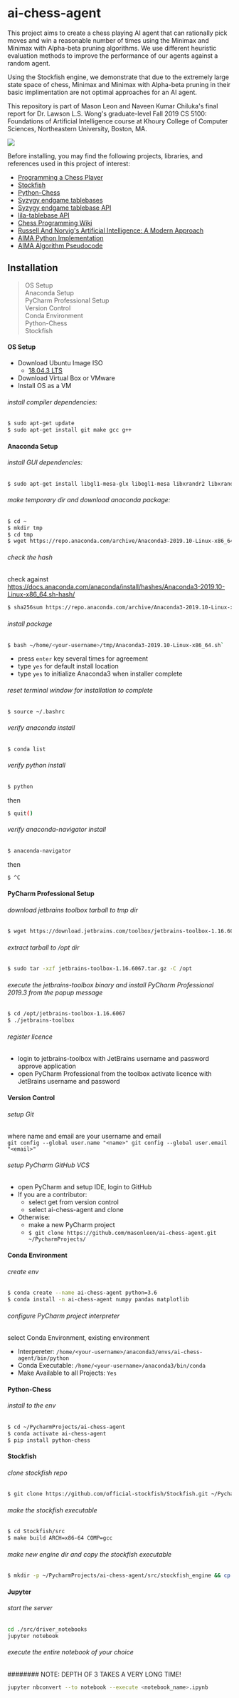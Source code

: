 # ai-chess-agent
This project aims to create a chess playing AI agent that can rationally pick moves and win a reasonable number of times using the Minimax and Minimax with Alpha-beta pruning algorithms. We use different heuristic evaluation methods to improve the performance of our agents against a random agent.

Using the Stockfish engine, we demonstrate that due to the extremely large state space of chess, Minimax and Minimax with Alpha-beta pruning in their basic implimentation are not optimal approaches for an AI agent.

This repository is part of Mason Leon and Naveen Kumar Chiluka's final report for Dr. Lawson L.S. Wong's graduate-level Fall 2019 CS 5100: Foundations of Artificial Intelligence course at Khoury College of Computer Sciences, Northeastern University, Boston, MA.

![](./reports/images/minimax_v_naiverand.gif)

Before installing, you may find the following projects, libraries, and references used in this project of interest:
- [Programming a Chess Player](https://jupyter.brynmawr.edu/services/public/dblank/CS371%20Cognitive%20Science/2016-Fall/Programming%20a%20Chess%20Player.ipynb)
- [Stockfish](https://github.com/official-stockfish/Stockfish)
- [Python-Chess](https://github.com/niklasf/python-chess)
- [Syzygy endgame tablebases](https://syzygy-tables.info/)
- [Syzygy endgame tablebase API](https://github.com/niklasf/syzygy-tables.info)
- [lila-tablebase API](https://github.com/niklasf/lila-tablebase)
- [Chess Programming Wiki](https://www.chessprogramming.org/)
- [Russell And Norvig's Artificial Intelligence: A Modern Approach](http://aima.cs.berkeley.edu/)
- [AIMA Python Implementation](https://github.com/aimacode/aima-python)
- [AIMA Algorithm Pseudocode](https://github.com/aimacode/aima-pseudocode)

## Installation
> OS Setup  
> Anaconda Setup  
> PyCharm Professional Setup  
> Version Control  
> Conda Environment  
> Python-Chess  
> Stockfish  

#### OS Setup
 - Download Ubuntu Image ISO  
    - [18.04.3 LTS](https://ubuntu.com/download/desktop/thank-you?version=18.04.3&architecture=amd64)
 - Download Virtual Box or VMware
 - Install OS as a VM
 

###### install compiler dependencies:
```sh
$ sudo apt-get update
$ sudo apt-get install git make gcc g++
```

#### Anaconda Setup
###### install GUI dependencies:
```sh
$ sudo apt-get install libgl1-mesa-glx libegl1-mesa libxrandr2 libxrandr2 libxss1 libxcursor1 libxcomposite1 libasound2 libxi6 libxtst6
```
###### make temporary dir and download anaconda package:
```sh
$ cd ~
$ mkdir tmp
$ cd tmp
$ wget https://repo.anaconda.com/archive/Anaconda3-2019.10-Linux-x86_64.sh
```

###### check the hash
check against https://docs.anaconda.com/anaconda/install/hashes/Anaconda3-2019.10-Linux-x86_64.sh-hash/
```sh
$ sha256sum https://repo.anaconda.com/archive/Anaconda3-2019.10-Linux-x86_64.sh
```

###### install package
```sh
$ bash ~/home/<your-username>/tmp/Anaconda3-2019.10-Linux-x86_64.sh`
```
- press `enter` key several times for agreement 
- type `yes` for default install location
- type `yes` to initialize Anaconda3 when installer complete 
   
###### reset terminal window for installation to complete
```sh
$ source ~/.bashrc
```
###### verify anaconda install
```sh
$ conda list
```
###### verify python install
```sh
$ python
```
then 
```sh
$ quit()
```
###### verify anaconda-navigator install
```sh
$ anaconda-navigator
```
then 
```sh
$ ^C
```

#### PyCharm Professional Setup
###### download jetbrains toolbox tarball to tmp dir 
```sh
$ wget https://download.jetbrains.com/toolbox/jetbrains-toolbox-1.16.6067.tar.gz
```
###### extract tarball to /opt dir
```sh
$ sudo tar -xzf jetbrains-toolbox-1.16.6067.tar.gz -C /opt
```
###### execute the jetbrains-toolbox binary and install PyCharm Professional 2019.3 from the popup message
```sh
$ cd /opt/jetbrains-toolbox-1.16.6067
$ ./jetbrains-toolbox
```
###### register licence
- login to jetbrains-toolbox with JetBrains username and password approve application  
- open PyCharm Professional from the toolbox activate licence with JetBrains username and password

#### Version Control
###### setup Git
where name and email are your username and email  
`git config --global user.name "<name>"
git config --global user.email "<email>"`  
###### setup PyCharm GitHub VCS
- open PyCharm and setup IDE, login to GitHub
- If you are a contributor:
    - select get from version control
    - select ai-chess-agent and clone  
- Otherwise:
    - make a new PyCharm project
    - `$ git clone https://github.com/masonleon/ai-chess-agent.git ~/PycharmProjects/`

#### Conda Environment
###### create env
```sh
$ conda create --name ai-chess-agent python=3.6
$ conda install -n ai-chess-agent numpy pandas matplotlib
```
###### configure PyCharm project interpreter
select Conda Environment, existing environment  
  
- Interpereter: `/home/<your-username>/anaconda3/envs/ai-chess-agent/bin/python`  
- Conda Executable:	`/home/<your-username>/anaconda3/bin/conda`
- Make Available to all Projects: `Yes` 

#### Python-Chess
###### install to the env
```sh
$ cd ~/PycharmProjects/ai-chess-agent
$ conda activate ai-chess-agent
$ pip install python-chess
```

#### Stockfish
###### clone stockfish repo
```sh
$ git clone https://github.com/official-stockfish/Stockfish.git ~/PycharmProjects/ai-chess-agent
```
###### make the stockfish executable
```sh
$ cd Stockfish/src
$ make build ARCH=x86-64 COMP=gcc
```
###### make new engine dir and copy the stockfish executable
```sh
$ mkdir -p ~/PycharmProjects/ai-chess-agent/src/stockfish_engine && cp stockfish "$_"
```
#### Jupyter
###### start the server
```sh
cd ./src/driver_notebooks
jupyter notebook
```

###### execute the entire notebook of your choice
######## NOTE: DEPTH OF 3 TAKES A VERY LONG TIME!
```sh
jupyter nbconvert --to notebook --execute <notebook_name>.ipynb
```
